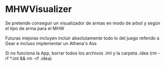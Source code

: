# MHWVisualizer

Se pretende conseguir un visualizador de armas en modo de arbol y según el tipo de arma para el MHW

Futuras mejoras incluyen incluir absolutamente todo lo del juego referido a Gear e incluso implementar un Athena's Ass

Si no funciona la App, borrar todos los archivos .iml y la carpeta .idea (rm -rf *.iml && rm -rf .idea)
